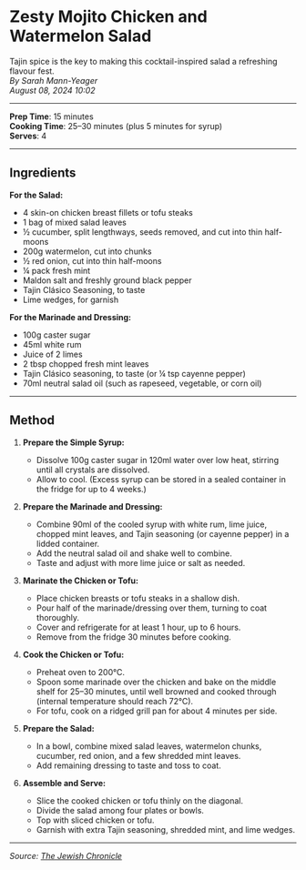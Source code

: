 # Zesty Mojito Chicken and Watermelon Salad

Tajin spice is the key to making this cocktail-inspired salad a refreshing flavour fest.  
*By Sarah Mann-Yeager*  
*August 08, 2024 10:02*

---

**Prep Time**: 15 minutes  
**Cooking Time**: 25–30 minutes (plus 5 minutes for syrup)  
**Serves**: 4

---

## Ingredients

**For the Salad:**

- 4 skin-on chicken breast fillets or tofu steaks
- 1 bag of mixed salad leaves
- ½ cucumber, split lengthways, seeds removed, and cut into thin half-moons
- 200g watermelon, cut into chunks
- ½ red onion, cut into thin half-moons
- ¼ pack fresh mint
- Maldon salt and freshly ground black pepper
- Tajin Clásico Seasoning, to taste
- Lime wedges, for garnish

**For the Marinade and Dressing:**

- 100g caster sugar
- 45ml white rum
- Juice of 2 limes
- 2 tbsp chopped fresh mint leaves
- Tajin Clásico seasoning, to taste (or ¼ tsp cayenne pepper)
- 70ml neutral salad oil (such as rapeseed, vegetable, or corn oil)

---

## Method

1. **Prepare the Simple Syrup:**
   - Dissolve 100g caster sugar in 120ml water over low heat, stirring until all crystals are dissolved.
   - Allow to cool. (Excess syrup can be stored in a sealed container in the fridge for up to 4 weeks.)

2. **Prepare the Marinade and Dressing:**
   - Combine 90ml of the cooled syrup with white rum, lime juice, chopped mint leaves, and Tajin seasoning (or cayenne pepper) in a lidded container.
   - Add the neutral salad oil and shake well to combine.
   - Taste and adjust with more lime juice or salt as needed.

3. **Marinate the Chicken or Tofu:**
   - Place chicken breasts or tofu steaks in a shallow dish.
   - Pour half of the marinade/dressing over them, turning to coat thoroughly.
   - Cover and refrigerate for at least 1 hour, up to 6 hours.
   - Remove from the fridge 30 minutes before cooking.

4. **Cook the Chicken or Tofu:**
   - Preheat oven to 200°C.
   - Spoon some marinade over the chicken and bake on the middle shelf for 25–30 minutes, until well browned and cooked through (internal temperature should reach 72°C).
   - For tofu, cook on a ridged grill pan for about 4 minutes per side.

5. **Prepare the Salad:**
   - In a bowl, combine mixed salad leaves, watermelon chunks, cucumber, red onion, and a few shredded mint leaves.
   - Add remaining dressing to taste and toss to coat.

6. **Assemble and Serve:**
   - Slice the cooked chicken or tofu thinly on the diagonal.
   - Divide the salad among four plates or bowls.
   - Top with sliced chicken or tofu.
   - Garnish with extra Tajin seasoning, shredded mint, and lime wedges.

---

*Source: [The Jewish Chronicle](https://www.thejc.com/lets-eat/recipe/zesty-mojito-chicken-and-watermelon-salad-ntdycamh)*